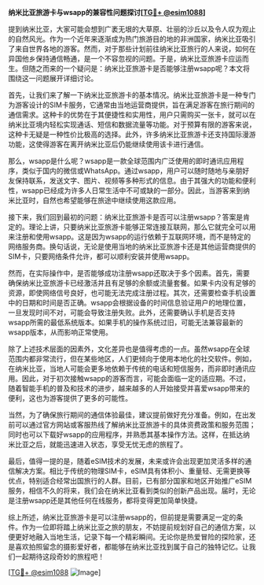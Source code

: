**纳米比亚旅游卡与wsapp的兼容性问题探讨[[TG💪+ @esim1088](https://t.me/s/esim1088)]**

提到纳米比亚，大家可能会想到广袤无垠的大草原、壮丽的沙丘以及令人叹为观止的自然风光。作为一个近年来逐渐成为热门旅游目的地的非洲国家，纳米比亚吸引了来自世界各地的游客。然而，对于那些计划前往纳米比亚旅行的人来说，如何在异国他乡保持通信畅通，是一个不容忽视的问题。于是，纳米比亚旅游卡应运而生。但随之而来的一个疑问是：纳米比亚旅游卡是否能够注册wsapp呢？本文将围绕这一问题展开详细讨论。

首先，让我们来了解一下纳米比亚旅游卡的基本情况。纳米比亚旅游卡是一种专门为游客设计的SIM卡服务，它通常由当地运营商提供，旨在满足游客在旅行期间的通信需求。这种卡的优势在于其便捷性和实用性，用户只需购买一张卡，就可以在纳米比亚境内轻松实现通话、短信和数据流量等功能。对于预算有限的游客来说，这种卡无疑是一种性价比极高的选择。此外，许多纳米比亚旅游卡还支持国际漫游功能，这使得游客在离开纳米比亚后仍能继续使用该卡进行通信。

那么，wsapp是什么呢？wsapp是一款全球范围内广泛使用的即时通讯应用程序，类似于国内的微信或WhatsApp。通过wsapp，用户可以随时随地与亲朋好友保持联系，发送文字、图片、视频等多种形式的信息。由于其强大的功能和便利性，wsapp已经成为许多人日常生活中不可或缺的一部分。因此，当游客来到纳米比亚时，自然也希望能够在旅途中继续使用这款应用。

接下来，我们回到最初的问题：纳米比亚旅游卡是否可以注册wsapp？答案是肯定的。理论上讲，只要纳米比亚旅游卡能够正常连接互联网，那么它就完全可以用来注册和使用wsapp。这是因为wsapp的运行依赖于互联网环境，而不是特定的网络服务商。换句话说，无论是使用当地的纳米比亚旅游卡还是其他运营商提供的SIM卡，只要网络条件允许，都可以顺利安装并使用wsapp。

然而，在实际操作中，是否能够成功注册wsapp还取决于多个因素。首先，需要确保纳米比亚旅游卡已经激活并且有足够的余额或流量套餐。如果卡内没有足够的资源，即使网络信号良好，也可能无法完成注册过程。其次，还需要检查手机设置中的日期和时间是否正确。wsapp会根据设备的时间信息验证用户的地理位置，一旦发现时间不对，可能会导致注册失败。此外，还需要确认手机是否支持wsapp所需的最低系统版本。如果手机的操作系统过旧，可能无法兼容最新的wsapp版本，从而影响正常使用。

除了上述技术层面的因素外，文化差异也是值得考虑的一点。虽然wsapp在全球范围内都非常流行，但在某些地区，人们更倾向于使用本地化的社交软件。例如，在纳米比亚，当地人可能会更多地依赖于传统的电话和短信服务，而非即时通讯应用。因此，对于初次接触wsapp的游客而言，可能会面临一定的适应期。不过，随着智能手机的普及和技术的进步，越来越多的人开始接受并喜爱wsapp带来的便利，这也为游客提供了更多的可能性。

当然，为了确保旅行期间的通信体验最佳，建议提前做好充分准备。例如，在出发前可以通过官方网站或客服热线了解纳米比亚旅游卡的具体资费政策和服务范围；同时也可以下载好wsapp的应用程序，并熟悉其基本操作方法。这样，在抵达纳米比亚之后，就能迅速进入状态，享受无忧无虑的旅程了。

最后，值得一提的是，随着eSIM技术的发展，未来或许会出现更加灵活多样的通信解决方案。相比于传统的物理SIM卡，eSIM具有体积小、重量轻、无需更换等优点，特别适合经常出国旅行的人群。目前，已有部分国家和地区开始推广eSIM服务，相信不久的将来，我们会在纳米比亚看到类似的创新产品出现。届时，无论是注册wsapp还是其他任何在线服务，都将变得更加简单快捷。

综上所述，纳米比亚旅游卡是可以注册wsapp的，但前提是需要满足一定的条件。作为一位即将踏上纳米比亚之旅的朋友，不妨提前规划好自己的通信方案，以便更好地融入当地生活，记录下每一个精彩瞬间。无论你是热爱冒险的探险家，还是喜欢拍照留念的摄影爱好者，都能够在纳米比亚找到属于自己的独特记忆。让我们一起期待这段奇妙的旅程吧！

[[TG💪+ @esim1088](https://t.me/s/esim1088) ![Image](https://i.postimg.cc/4NQfJmqS/Snipaste-2025-05-13-00-14-12.png)]